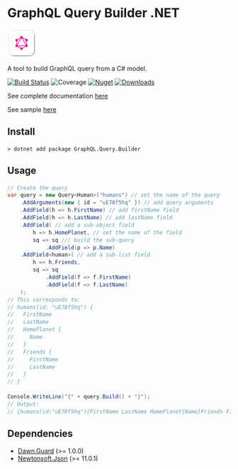 # GraphQL Query Builder .NET

![logo](https://raw.githubusercontent.com/charlesdevandiere/graphql-query-builder-dotnet/master/logo.png)

A tool to build GraphQL query from a C# model.

[![Build Status](https://dev.azure.com/charlesdevandiere/charlesdevandiere/_apis/build/status/charlesdevandiere.graphql-query-builder-dotnet?branchName=master)](https://dev.azure.com/charlesdevandiere/charlesdevandiere/_build/latest?definitionId=3&branchName=master)
![Coverage](https://img.shields.io/azure-devops/coverage/charlesdevandiere/charlesdevandiere/3/master)
[![Nuget](https://img.shields.io/nuget/v/GraphQL.Query.Builder.svg?color=blue&logo=nuget)](https://www.nuget.org/packages/GraphQL.Query.Builder)
[![Downloads](https://img.shields.io/nuget/dt/GraphQL.Query.Builder.svg?logo=nuget)](https://www.nuget.org/packages/GraphQL.Query.Builder)

See complete documentation [here](https://charlesdevandiere.github.io/graphql-query-builder-dotnet/)

See sample [here](sample/Pokedex)

## Install

```console
> dotnet add package GraphQL.Query.Builder
```

## Usage

```csharp
// Create the query
var query = new Query<Human>("humans") // set the name of the query
    .AddArguments(new { id = "uE78f5hq" }) // add query arguments
    .AddField(h => h.FirstName) // add firstName field
    .AddField(h => h.LastName) // add lastName field
    .AddField( // add a sub-object field
        h => h.HomePlanet, // set the name of the field
        sq => sq /// build the sub-query
            .AddField(p => p.Name)
    .AddField<human>( // add a sub-list field
        h => h.Friends,
        sq => sq
            .AddField(f => f.FirstName)
            .AddField(f => f.LastName)
    );
// This corresponds to:
// humans(id: "uE78f5hq") {
//   FirstName
//   LastName
//   HomePlanet {
//     Name
//   }
//   Friends {
//     FirstName
//     LastName
//   }
// }

Console.WriteLine("{" + query.Build() + "}");
// Output:
// {humans(id:"uE78f5hq"){FirstName LastName HomePlanet{Name}Friends FirstName LastName}}
```

## Dependencies

- [Dawn.Guard](https://www.nuget.org/packages/Dawn.Guard/) (>= 1.0.0)
- [Newtonsoft.Json](https://www.nuget.org/packages/GraphQL.Client/) (>= 11.0.1)
